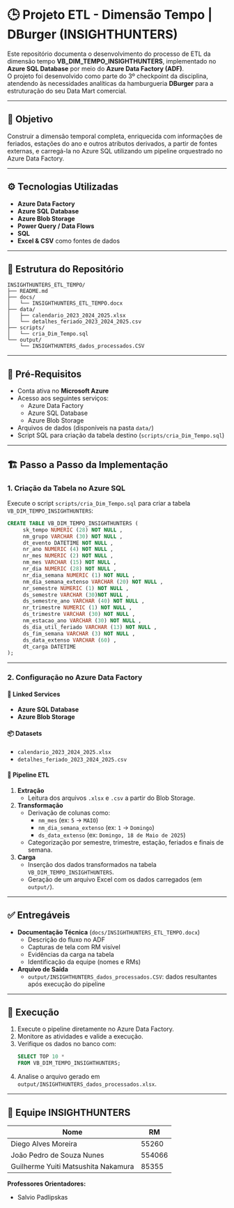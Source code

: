 # 🕒 Projeto ETL - Dimensão Tempo | DBurger (INSIGHTHUNTERS)

Este repositório documenta o desenvolvimento do processo de ETL da dimensão tempo **VB_DIM_TEMPO_INSIGHTHUNTERS**, implementado no **Azure SQL Database** por meio do **Azure Data Factory (ADF)**.  
O projeto foi desenvolvido como parte do 3º checkpoint da disciplina, atendendo às necessidades analíticas da hamburgueria **DBurger** para a estruturação do seu Data Mart comercial.

---

## 📌 Objetivo

Construir a dimensão temporal completa, enriquecida com informações de feriados, estações do ano e outros atributos derivados, a partir de fontes externas, e carregá-la no Azure SQL utilizando um pipeline orquestrado no Azure Data Factory.

---

## ⚙️ Tecnologias Utilizadas

- **Azure Data Factory**  
- **Azure SQL Database**  
- **Azure Blob Storage**  
- **Power Query / Data Flows**  
- **SQL**  
- **Excel & CSV** como fontes de dados  

---

## 📁 Estrutura do Repositório

```
INSIGHTHUNTERS_ETL_TEMPO/
├── README.md                       
├── docs/
│   └── INSIGHTHUNTERS_ETL_TEMPO.docx  
├── data/
│   ├── calendario_2023_2024_2025.xlsx 
│   └── detalhes_feriado_2023_2024_2025.csv 
├── scripts/
│   └── cria_Dim_Tempo.sql          
└── output/
    └── INSIGHTHUNTERS_dados_processados.CSV
```

---

## 🧱 Pré-Requisitos

- Conta ativa no **Microsoft Azure**  
- Acesso aos seguintes serviços:
  - Azure Data Factory  
  - Azure SQL Database  
  - Azure Blob Storage  
- Arquivos de dados (disponíveis na pasta `data/`)  
- Script SQL para criação da tabela destino (`scripts/cria_Dim_Tempo.sql`)  

---

## 🏗️ Passo a Passo da Implementação

### 1. Criação da Tabela no Azure SQL

Execute o script `scripts/cria_Dim_Tempo.sql` para criar a tabela `VB_DIM_TEMPO_INSIGHTHUNTERS`:

```sql
CREATE TABLE VB_DIM_TEMPO_INSIGHTHUNTERS (
     sk_tempo NUMERIC (28) NOT NULL , 
     nm_grupo VARCHAR (30) NOT NULL , 
     dt_evento DATETIME NOT NULL , 
     nr_ano NUMERIC (4) NOT NULL , 
     nr_mes NUMERIC (2) NOT NULL , 
     nm_mes VARCHAR (15) NOT NULL , 
     nr_dia NUMERIC (28) NOT NULL , 
     nr_dia_semana NUMERIC (1) NOT NULL , 
     nm_dia_semana_extenso VARCHAR (20) NOT NULL , 
     nr_semestre NUMERIC (1) NOT NULL , 
     ds_semestre VARCHAR (30)NOT NULL , 
     ds_semestre_ano VARCHAR (40) NOT NULL , 
     nr_trimestre NUMERIC (1) NOT NULL , 
     ds_trimestre VARCHAR (30) NOT NULL , 
     nm_estacao_ano VARCHAR (30) NOT NULL , 
     ds_dia_util_feriado VARCHAR (13) NOT NULL , 
     ds_fim_semana VARCHAR (3) NOT NULL , 
     ds_data_extenso VARCHAR (60) , 
     dt_carga DATETIME 
);
```

---

### 2. Configuração no Azure Data Factory

#### 🔗 Linked Services
- **Azure SQL Database**  
- **Azure Blob Storage**  

#### 📦 Datasets
- `calendario_2023_2024_2025.xlsx`  
- `detalhes_feriado_2023_2024_2025.csv`  

#### 🧪 Pipeline ETL

1. **Extração**  
   - Leitura dos arquivos `.xlsx` e `.csv` a partir do Blob Storage.  
2. **Transformação**  
   - Derivação de colunas como:
     - `nm_mes` (ex: `5` → `MAIO`)
     - `nm_dia_semana_extenso` (ex: `1` → `Domingo`)
     - `ds_data_extenso` (ex: `Domingo, 18 de Maio de 2025`)
   - Categorização por semestre, trimestre, estação, feriados e finais de semana.  
3. **Carga**  
   - Inserção dos dados transformados na tabela `VB_DIM_TEMPO_INSIGHTHUNTERS`.  
   - Geração de um arquivo Excel com os dados carregados (em `output/`).  

---

## ✅ Entregáveis

- **Documentação Técnica** (`docs/INSIGHTHUNTERS_ETL_TEMPO.docx`)  
  - Descrição do fluxo no ADF  
  - Capturas de tela com RM visível  
  - Evidências da carga na tabela  
  - Identificação da equipe (nomes e RMs)  
- **Arquivo de Saída**  
  - `output/INSIGHTHUNTERS_dados_processados.CSV`: dados resultantes após execução do pipeline  

---

## 🚀 Execução

1. Execute o pipeline diretamente no Azure Data Factory.  
2. Monitore as atividades e valide a execução.  
3. Verifique os dados no banco com:
   ```sql
   SELECT TOP 10 * 
   FROM VB_DIM_TEMPO_INSIGHTHUNTERS;
   ```
4. Analise o arquivo gerado em `output/INSIGHTHUNTERS_dados_processados.xlsx`.  

---

## 👥 Equipe INSIGHTHUNTERS

| Nome                                      | RM     |
| ----------------------------------------- | ------ |
| Diego Alves Moreira                       | 55260  |
| João Pedro de Souza Nunes                 | 554066 |
| Guilherme Yuiti Matsushita Nakamura       | 85355  |

**Professores Orientadores:**  
- Salvio Padlipskas  

